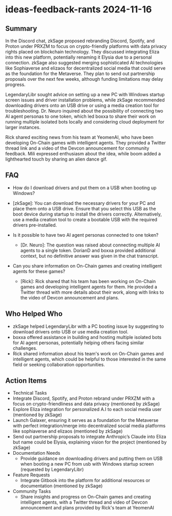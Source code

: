 # ideas-feedback-rants 2024-11-16

## Summary

In the Discord chat, zkSage proposed rebranding Discord, Spotify, and Proton under PRXZM to focus on crypto-friendly platforms with data privacy rights placed on blockchain technology. They discussed integrating Eliza into this new platform, potentially renaming it Elysia due to a personal connection. zkSage also suggested merging sophisticated AI technologies like Sophiaverse and elizaos for decentralized social media that could serve as the foundation for the Metaverse. They plan to send out partnership proposals over the next few weeks, although funding limitations may delay progress.

LegendaryLibr sought advice on setting up a new PC with Windows startup screen issues and driver installation problems, while zkSage recommended downloading drivers onto an USB drive or using a media creation tool for troubleshooting. Dr. Neuro inquired about the possibility of connecting two AI agent personas to one token, which led boxxa to share their work on running multiple isolated bots locally and considering cloud deployment for larger instances.

Rick shared exciting news from his team at YeomenAI, who have been developing On-Chain games with intelligent agents. They provided a Twitter thread link and a video of the Devcon announcement for community feedback. Mili expressed enthusiasm about the idea, while boom added a lighthearted touch by sharing an alien dance gif.

## FAQ

- How do I download drivers and put them on a USB when booting up Windows?
- [zkSage]: You can download the necessary drivers for your PC and place them onto a USB drive. Ensure that you select this USB as the boot device during startup to install the drivers correctly. Alternatively, use a media creation tool to create a bootable USB with the required drivers pre-installed.

- Is it possible to have two AI agent personas connected to one token?

    - [Dr. Neuro]: The question was raised about connecting multiple AI agents to a single token. DorianD and boxxa provided additional context, but no definitive answer was given in the chat transcript.

- Can you share information on On-Chain games and creating intelligent agents for these games?
    - [Rick]: Rick shared that his team has been working on On-Chain games and developing intelligent agents for them. He provided a Twitter thread with more details about their work, along with links to the video of Devcon announcement and plans.

## Who Helped Who

- zkSage helped LegendaryLibr with a PC booting issue by suggesting to download drivers onto USB or use media creation tool.
- boxxa offered assistance in building and hosting multiple isolated bots for AI agent personas, potentially helping others facing similar challenges.
- Rick shared information about his team's work on On-Chain games and intelligent agents, which could be helpful to those interested in the same field or seeking collaboration opportunities.

## Action Items

- Technical Tasks
- Integrate Discord, Spotify, and Proton rebrand under PRXZM with a focus on crypto-friendliness and data privacy (mentioned by zkSage)
- Explore Eliza integration for personalized A.I to each social media user (mentioned by zkSage)
- Launch Galaxer, ensuring it serves as a foundation for the Metaverse with perfect integration/merge into decentralized social media platforms like sophiaverse and elizaos (mentioned by zkSage)
- Send out partnership proposals to integrate Anthropic’s Claude into Eliza but name could be Elysia, explaining vision for the project (mentioned by zkSage)
- Documentation Needs
    - Provide guidance on downloading drivers and putting them on USB when booting a new PC from usb with Windows startup screen (requested by LegendaryLibr)
- Feature Requests
    - Integrate Gitbook into the platform for additional resources or documentation (mentioned by zkSage)
- Community Tasks
    - Share insights and progress on On-Chain games and creating intelligent agents, with a Twitter thread and video of Devcon announcement and plans provided by Rick's team at YeomenAI
